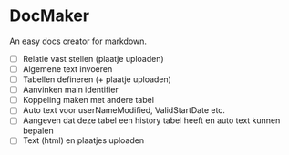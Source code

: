 # DocMaker
An easy docs creator for markdown.

- [ ] Relatie vast stellen (plaatje uploaden)
- [ ] Algemene text invoeren
- [ ] Tabellen defineren (+ plaatje uploaden)
- [ ] Aanvinken main identifier
- [ ] Koppeling maken met andere tabel
- [ ] Auto text voor userNameModified, ValidStartDate etc.
- [ ] Aangeven dat deze tabel een history tabel heeft en auto text kunnen bepalen
- [ ] Text (html) en plaatjes uploaden

